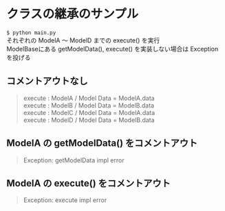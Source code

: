 # クラスの継承のサンプル  

`$ python main.py `  
それぞれの ModelA ～ ModelD までの execute() を実行    
ModelBaseにある getModelData(), execute() を実装しない場合は Exception を投げる  

## コメントアウトなし  
>execute : ModelA / Model Data = ModelA.data  
execute : ModelB / Model Data = ModelB.data  
execute : ModelC / Model Data = ModelA.data  
execute : ModelD / Model Data = ModelB.data  

## ModelA の getModelData() をコメントアウト  
>Exception: getModelData impl error  

## ModelA の execute() をコメントアウト  
>Exception: execute impl error  
